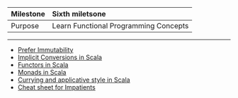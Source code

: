 | Milestone | Sixth miletsone |
| :--- | :--- |
| Purpose | Learn Functional Programming Concepts |

---

- [Prefer Immutability](prefer-immutability.md)
- [Implicit Conversions in Scala](implicits.md)
- [Functors in Scala](functors.md)
- [Monads in Scala](monads.md)
- [Currying and applicative style in Scala](currying.md)
- [Cheat sheet for Impatients](cheat-sheet.md)
